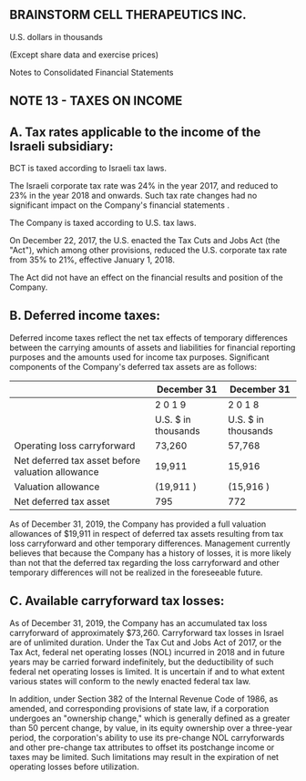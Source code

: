 ## BRAINSTORM CELL THERAPEUTICS INC.

U.S. dollars in thousands

(Except share data and exercise prices)

Notes to Consolidated Financial Statements

## NOTE 13 - TAXES ON INCOME

## A. Tax rates applicable to the income of the Israeli subsidiary:

BCT is taxed according to Israeli tax laws.

The Israeli corporate tax rate was 24% in the year 2017, and reduced to 23% in the year 2018 and onwards. Such tax rate changes had no significant impact on the Company's financial statements .

The Company is taxed according to U.S. tax laws.

On December 22, 2017, the U.S. enacted the Tax Cuts and Jobs Act (the "Act"), which among other provisions, reduced the U.S. corporate tax rate from 35% to 21%, effective January 1, 2018.

The Act did not have an effect on the financial results and position of the Company.

## B. Deferred income taxes:

Deferred income taxes reflect the net tax effects of temporary differences between the carrying amounts of assets and liabilities for financial reporting purposes and the amounts used for income tax purposes. Significant components of the Company's deferred tax assets are as follows:

|                                                   | December 31         | December 31         |
|---------------------------------------------------|---------------------|---------------------|
|                                                   | 2 0 1 9             | 2 0 1 8             |
|                                                   | U.S. $ in thousands | U.S. $ in thousands |
| Operating loss carryforward                       | 73,260              | 57,768              |
| Net deferred tax asset before valuation allowance | 19,911              | 15,916              |
| Valuation allowance                               | (19,911 )           | (15,916 )           |
| Net deferred tax asset                            | 795                 | 772                 |

As of December 31, 2019, the Company has provided a full valuation allowances of $19,911 in respect of deferred tax assets resulting from tax loss carryforward and other temporary differences. Management currently believes that because the Company has a history of losses, it is more likely than not that the deferred tax regarding the loss carryforward and other temporary differences will not be realized in the foreseeable future.

## C. Available carryforward tax losses:

As of December 31, 2019, the Company has an accumulated tax loss carryforward of approximately $73,260. Carryforward tax losses in Israel are of unlimited duration. Under the Tax Cut and Jobs Act of 2017, or the Tax Act, federal net operating losses (NOL) incurred in 2018 and in future years may be carried forward indefinitely, but the deductibility of such federal net operating losses is limited. It is uncertain if and to what extent various states will conform to the newly enacted federal tax law.

In addition, under Section 382 of the Internal Revenue Code of 1986, as amended, and corresponding provisions of state law, if a corporation undergoes an "ownership change," which is generally defined as a greater than 50 percent change, by value, in its equity ownership over a three-year period, the corporation's ability to use its pre-change NOL carryforwards and other pre-change tax attributes to offset its postchange income or taxes may be limited. Such limitations may result in the expiration of net operating losses before utilization.
